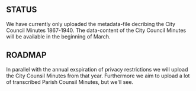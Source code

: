 ## STATUS
We have currently only uploaded the metadata-file decribing the City Council Minutes 1867-1940.
The data-content of the City Council Minutes will be available in the beginning of March.

## ROADMAP
In parallel with the annual exspiration of privacy restrictions we will upload the City Counsil Minutes from that year.
Furthermore we aim to upload a lot of transcribed Parish Counsil Minutes, but we'll see.
